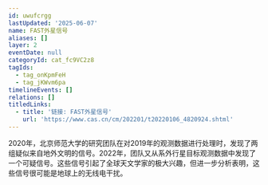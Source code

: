 ```yaml
---
id: uwufcrgg
lastUpdated: '2025-06-07'
name: FAST外星信号
aliases: []
layer: 2
eventDate: null
categoryId: cat_fc9VC2z8
tagIds:
  - tag_onKpmFeH
  - tag_jKWvm6pa
timelineEvents: []
relations: []
titledLinks:
  - title: '链接: FAST外星信号'
    url: 'https://www.cas.cn/cm/202201/t20220106_4820924.shtml'
---
```

2020年，北京师范大学的研究团队在对2019年的观测数据进行处理时，发现了两组疑似来自地外文明的信号。2022年，团队又从系外行星目标观测数据中发现了一个可疑信号。这些信号引起了全球天文学家的极大兴趣，但进一步分析表明，这些信号很可能是地球上的无线电干扰。
